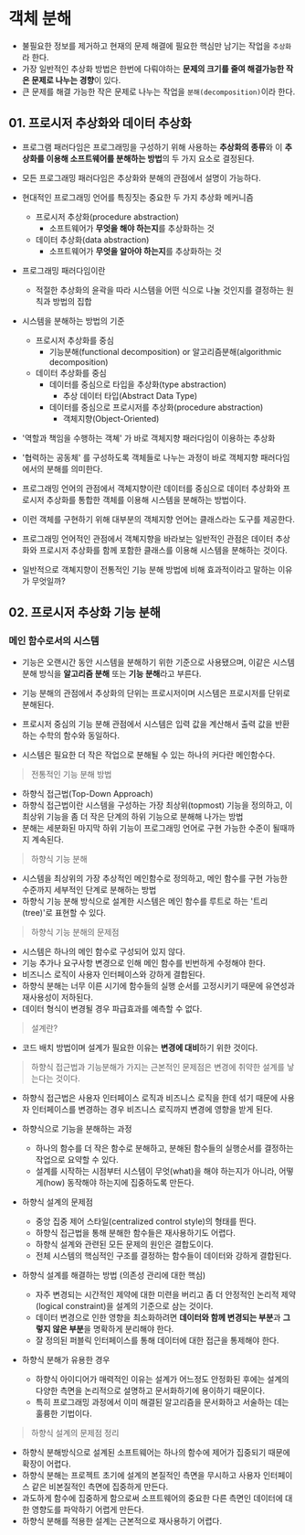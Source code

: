 # 객체 분해

- 불필요한 정보를 제거하고 현재의 문제 해결에 필요한 핵심만 남기는 작업을 `추상화`라 한다.
- 가장 일반적인 추상화 방법은 한번에 다뤄야하는 **문제의 크기를 줄여 해결가능한 작은 문제로 나누는 경향**이 있다.
- 큰 문제를 해결 가능한 작은 문제로 나누는 작업을 `분해(decomposition)`이라 한다.

## 01. 프로시저 추상화와 데이터 추상화

- 프로그램 패러다임은 프로그래밍을 구성하기 위해 사용하는 **추상화의 종류**와 이 **추상화를 이용해 소프트웨어를 분해하는 방법**의 두 가지 요소로 결정된다.

- 모든 프로그래밍 패러다임은 추상화와 분해의 관점에서 설명이 가능하다.

- 현대적인 프로그래밍 언어를 특징짓는 중요한 두 가지 추상화 메커니즘
	- 프로시저 추상화(procedure abstraction)
	    - 소프트웨어가 **무엇을 해야 하는지**를 추상화하는 것
	- 데이터 추상화(data abstraction)
		- 소프트웨어가 **무엇을 알아야 하는지**를 추상화하는 것

- 프로그래밍 패러다임이란 
    - 적절한 추상화의 윤곽을 따라 시스템을 어떤 식으로 나눌 것인지를 결정하는 원칙과 방법의 집합


- 시스템을 분해하는 방법의 기준
	- 프로시저 추상화를 중심
	    - 기능분해(functional decomposition) or 알고리즘분해(algorithmic decomposition)
	- 데이터 추상화를 중심
		- 데이터를 중심으로 타입을 추상화(type abstraction)
		    - 추상 데이터 타입(Abstract Data Type)
		- 데이터를 중심으로 프로시저를 추상화(procedure abstraction)
			-  객체지향(Object-Oriented)

- '역할과 책임을 수행하는 객쳬' 가 바로 객체지향 패러다임이 이용하는 추상화
- '협력하는 공동체' 를 구성하도록 객체들로 나누는 과정이 바로 객체지향 패러다임에서의 분해를 의미한다.
  

- 프로그래밍 언어의 관점에서 객체지향이란 데이터를 중심으로 데이터 추상화와 프로시저 추상화를 통합한 객체를 이용해 시스템을 분해하는 방법이다.
- 이런 객체를 구현하기 위해 대부분의 객체지향 언어는 클래스라는 도구를 제공한다.
- 프로그래밍 언어적인 관점에서 객쳬지향을 바라보는 일반적인 관점은 데이터 추상화와 프로시저 추상화를 함께 포함한 클래스를 이용해 시스템을 분해하는 것이다.


- 일반적으로 객쳬지향이 전통적인 기능 분해 방법에 비해 효과적이라고 말하는 이유가 무엇일까?


## 02. 프로시저 추상화 기능 분해

### 메인 함수로서의 시스템

- 기능은 오랜시간 동안 시스템을 분해하기 위한 기준으로 사용됐으며, 이같은 시스템 분해 방식을 **알고리즘 분해** 또는 **기능 분해**라고 부른다.
- 기능 분해의 관점에서 추상화의 단위는 프로시저이며 시스템은 프로시저를 단위로 분해된다.

- 프로시저 중심의 기능 분해 관점에서 시스템은 입력 값을 계산해서 출력 값을 반환하는 수학의 함수와 동일하다. 
- 시스템은 필요한 더 작은 작업으로 분해될 수 있는 하나의 커다란 메인함수다.
  
> 전통적인 기능 분해 방법

- 하향식 접근법(Top-Down Approach)
- 하향식 접근법이란 시스템을 구성하는 가장 최상위(topmost) 기능을 정의하고, 이 최상위 기능을 좀 더 작은 단계의 하위 기능으로 분해해 나가는 방법
- 분해는 세분화된 마지막 하위 기능이 프로그래밍 언어로 구현 가능한 수준이 될때까지 계속된다.

> 하향식 기능 분해

- 시스템을 최상위의 가장 추상적인 메인함수로 정의하고, 메인 함수를 구현 가능한 수준까지 세부적인 단계로 분해하는 방법
- 하향식 기능 분해 방식으로 설계한 시스템은 메인 함수를 루트로 하는 '트리(tree)'로 표현할 수 있다.

> 하향식 기능 분해의 문제점

- 시스템은 하나의 메인 함수로 구성되어 있지 않다.
- 기능 추가나 요구사항 변경으로 인해 메인 함수를 빈번하게 수정해야 한다.
- 비즈니스 로직이 사용자 인터페이스와 강하게 결합된다.
- 하향식 분해는 너무 이른 시기에 함수들의 실행 순서를 고정시키기 때문에 유연성과 재사용성이 저하된다. 
- 데이터 형식이 변경될 경우 파급효과를 예측할 수 없다.

> 설계란?

- 코드 배치 방법이며 설계가 필요한 이유는 **변경에 대비**하기 위한 것이다.

> 하향식 접근법과 기능분해가 가지는 근본적인 문제점은 변경에 취약한 설계를 낳는다는 것이다.

- 하향식 접근법은 사용자 인터페이스 로직과 비즈니스 로직을 한데 섞기 때문에 사용자 인터페이스를 변경하는 경우 비즈니스 로직까지 변경에 영향을 받게 된다.

- 하향식으로 기능을 분해하는 과정
	- 하나의 함수를 더 작은 함수로 분해하고, 분해된 함수들의 실행순서를 결정하는 작업으로 요약할 수 있다.
	- 설계를 시작하는 시점부터 시스템이 무엇(what)을 해야 하는지가 아니라, 어떻게(how) 동작해야 하는지에 집중하도록 만든다.

- 하향식 설계의 문제점
    - 중앙 집중 제어 스타일(centralized control style)의 형태를 띈다.
	- 하향식 접근법을 통해 분해한 함수들은 재사용하기도 어렵다.
	- 하향식 설계와 관련된 모든 문제의 원인은 결합도이다. 
	- 전체 시스템의 핵심적인 구조를 결정하는 함수들이 데이터와 강하게 결합된다.
	

- 하향식 설계를 해결하는 방법 (의존성 관리에 대한 핵심)
	- 자주 변경되는 시간적인 제약에 대한 미련을 버리고 좀 더 안정적인 논리적 제약(logical constraint)을 설계의 기준으로 삼는 것이다.
	- 데이터 변경으로 인한 영향을 최소화하려면 **데이터와 함께 변경되는 부분**과 **그렇지 않은 부분**을 명확하게 분리해야 한다.
	- 잘 정의된 퍼블릭 인터페이스를 통해 데이터에 대한 접근을 통제해야 한다.


- 하향식 분해가 유용한 경우
	- 하향식 아이디어가 매력적인 이유는 설계가 어느정도 안정화된 후에는 설계의 다양한 측면을 논리적으로 설명하고 문서화하기에 용이하기 때문이다.
	- 특히 프로그래밍 과정에서 이미 해결된 알고리즘을 문서화하고 서술하는 데는 훌륭한 기법이다.

> 하향식 설계의 문제점 정리

- 하향식 분해방식으로 설계된 소프트웨어는 하나의 함수에 제어가 집중되기 때문에 확장이 어렵다.
- 하향식 분해는 프로젝트 초기에 설계의 본질적인 측면을 무시하고 사용자 인터페이스 같은 비본질적인 측면에 집중하게 만든다.
- 과도하게 함수에 집중하게 함으로써 소프트웨어의 중요한 다른 측면인 데이터에 대한 영향도를 파악하기 어렵게 만든다.
- 하향식 분해를 적용한 설계는 근본적으로 재사용하기 어렵다.
